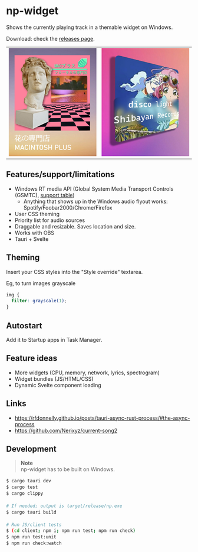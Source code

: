 # np-widget

Shows the currently playing track in a themable widget on Windows.

Download: check the [releases page](https://github.com/gyng/np-widget/releases).

|                                                       |                                                       |
| ----------------------------------------------------- | ----------------------------------------------------- |
| ![np/docs/screenshot-a.jpg](np/docs/screenshot-a.jpg) | ![np/docs/screenshot-a.jpg](np/docs/screenshot-b.jpg) |

## Features/support/limitations

- Windows RT media API (Global System Media Transport Controls (GSMTC), [support table](https://github.com/ModernFlyouts-Community/ModernFlyouts/blob/main/docs/GSMTC-Support-And-Popular-Apps.md))
  - Anything that shows up in the Windows audio flyout works: Spotify/Foobar2000/Chrome/Firefox
- User CSS theming
- Priority list for audio sources
- Draggable and resizable. Saves location and size.
- Works with OBS
- Tauri + Svelte

## Theming

Insert your CSS styles into the "Style override" textarea.

Eg, to turn images grayscale

```css
img {
  filter: grayscale(1);
}
```

## Autostart

Add it to Startup apps in Task Manager.

## Feature ideas

- More widgets (CPU, memory, network, lyrics, spectrogram)
- Widget bundles (JS/HTML/CSS)
- Dynamic Svelte component loading

## Links

- https://rfdonnelly.github.io/posts/tauri-async-rust-process/#the-async-process
- https://github.com/Nerixyz/current-song2

## Development

> **Note**  
> np-widget has to be built on Windows.

```sh
$ cargo tauri dev
$ cargo test
$ cargo clippy

# If needed; output is target/release/np.exe
$ cargo tauri build

# Run JS/client tests
$ (cd client; npm i; npm run test; npm run check)
$ npm run test:unit
$ npm run check:watch
```
